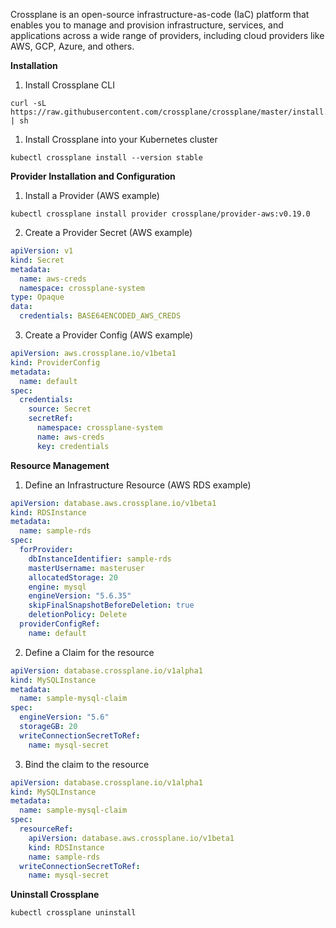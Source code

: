 Crossplane is an open-source infrastructure-as-code (IaC) platform that enables you to manage and provision infrastructure, services, and applications across a wide range of providers, including cloud providers like AWS, GCP, Azure, and others.



**Installation**

1. Install Crossplane CLI
```
curl -sL https://raw.githubusercontent.com/crossplane/crossplane/master/install.sh | sh
```

1. Install Crossplane into your Kubernetes cluster
```
kubectl crossplane install --version stable
```

**Provider Installation and Configuration**

1. Install a Provider (AWS example)
```
kubectl crossplane install provider crossplane/provider-aws:v0.19.0
```

2. Create a Provider Secret (AWS example)
```yaml
apiVersion: v1
kind: Secret
metadata:
  name: aws-creds
  namespace: crossplane-system
type: Opaque
data:
  credentials: BASE64ENCODED_AWS_CREDS
```

3. Create a Provider Config (AWS example)
```yaml
apiVersion: aws.crossplane.io/v1beta1
kind: ProviderConfig
metadata:
  name: default
spec:
  credentials:
    source: Secret
    secretRef:
      namespace: crossplane-system
      name: aws-creds
      key: credentials
```

**Resource Management**

1. Define an Infrastructure Resource (AWS RDS example)
```yaml
apiVersion: database.aws.crossplane.io/v1beta1
kind: RDSInstance
metadata:
  name: sample-rds
spec:
  forProvider:
    dbInstanceIdentifier: sample-rds
    masterUsername: masteruser
    allocatedStorage: 20
    engine: mysql
    engineVersion: "5.6.35"
    skipFinalSnapshotBeforeDeletion: true
    deletionPolicy: Delete
  providerConfigRef:
    name: default
```

2. Define a Claim for the resource
```yaml
apiVersion: database.crossplane.io/v1alpha1
kind: MySQLInstance
metadata:
  name: sample-mysql-claim
spec:
  engineVersion: "5.6"
  storageGB: 20
  writeConnectionSecretToRef:
    name: mysql-secret
```

3. Bind the claim to the resource
```yaml
apiVersion: database.crossplane.io/v1alpha1
kind: MySQLInstance
metadata:
  name: sample-mysql-claim
spec:
  resourceRef:
    apiVersion: database.aws.crossplane.io/v1beta1
    kind: RDSInstance
    name: sample-rds
  writeConnectionSecretToRef:
    name: mysql-secret
```

**Uninstall Crossplane**
```
kubectl crossplane uninstall
```

